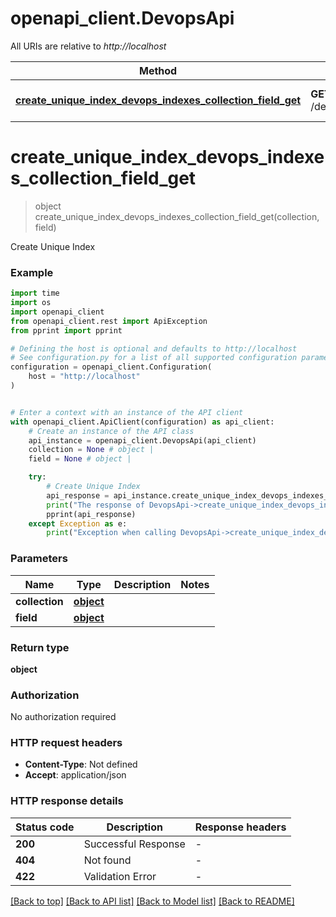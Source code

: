 # openapi_client.DevopsApi

All URIs are relative to *http://localhost*

Method | HTTP request | Description
------------- | ------------- | -------------
[**create_unique_index_devops_indexes_collection_field_get**](DevopsApi.md#create_unique_index_devops_indexes_collection_field_get) | **GET** /devops/indexes/{collection}/{field} | Create Unique Index


# **create_unique_index_devops_indexes_collection_field_get**
> object create_unique_index_devops_indexes_collection_field_get(collection, field)

Create Unique Index

### Example


```python
import time
import os
import openapi_client
from openapi_client.rest import ApiException
from pprint import pprint

# Defining the host is optional and defaults to http://localhost
# See configuration.py for a list of all supported configuration parameters.
configuration = openapi_client.Configuration(
    host = "http://localhost"
)


# Enter a context with an instance of the API client
with openapi_client.ApiClient(configuration) as api_client:
    # Create an instance of the API class
    api_instance = openapi_client.DevopsApi(api_client)
    collection = None # object | 
    field = None # object | 

    try:
        # Create Unique Index
        api_response = api_instance.create_unique_index_devops_indexes_collection_field_get(collection, field)
        print("The response of DevopsApi->create_unique_index_devops_indexes_collection_field_get:\n")
        pprint(api_response)
    except Exception as e:
        print("Exception when calling DevopsApi->create_unique_index_devops_indexes_collection_field_get: %s\n" % e)
```



### Parameters


Name | Type | Description  | Notes
------------- | ------------- | ------------- | -------------
 **collection** | [**object**](.md)|  | 
 **field** | [**object**](.md)|  | 

### Return type

**object**

### Authorization

No authorization required

### HTTP request headers

 - **Content-Type**: Not defined
 - **Accept**: application/json

### HTTP response details

| Status code | Description | Response headers |
|-------------|-------------|------------------|
**200** | Successful Response |  -  |
**404** | Not found |  -  |
**422** | Validation Error |  -  |

[[Back to top]](#) [[Back to API list]](../README.md#documentation-for-api-endpoints) [[Back to Model list]](../README.md#documentation-for-models) [[Back to README]](../README.md)

